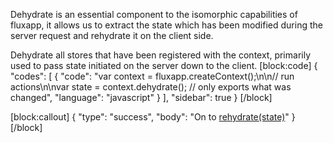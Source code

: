 Dehydrate is an essential component to the isomorphic capabilities of fluxapp, it allows us to extract the state which has been modified during the server request and rehydrate it on the client side.

Dehydrate all stores that have been registered with the context, primarily used to pass state initiated on the server down to the client.
[block:code]
{
  "codes": [
    {
      "code": "var context = fluxapp.createContext();\n\n// run actions\n\nvar state = context.dehydrate(); // only exports what was changed",
      "language": "javascript"
    }
  ],
  "sidebar": true
}
[/block]

[block:callout]
{
  "type": "success",
  "body": "On to [rehydrate(state)](doc:rehydratestate)"
}
[/block]